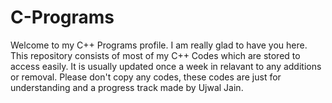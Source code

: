 # C-Programs
Welcome to my C++ Programs profile. I am really glad to have you here. This repository consists of most of my C++ Codes which are stored to access easily. It is usually updated once a week in relavant to any additions or removal. Please don't copy any codes, these codes are just for understanding and a progress track made by Ujwal Jain.
